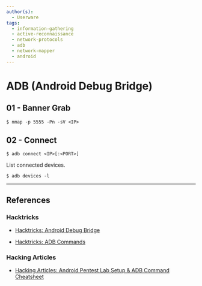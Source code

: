 ```yaml
---
author(s):
  - Userware
tags:
  - information-gathering
  - active-reconnaissance
  - network-protocols
  - adb
  - network-mapper
  - android
---
```

# ADB (Android Debug Bridge)

## 01 - Banner Grab

```
$ nmap -p 5555 -Pn -sV <IP>
```

## 02 - Connect

```
$ adb connect <IP>[:<PORT>]
```

List connected devices.

```
$ adb devices -l
```

---
## References

### Hacktricks

- [Hacktricks: Android Debug Bridge](https://book.hacktricks.wiki/en/network-services-pentesting/5555-android-debug-bridge.html)

- [Hacktricks: ADB Commands](https://book.hacktricks.wiki/en/mobile-pentesting/android-app-pentesting/adb-commands.html)

### Hacking Articles

- [Hacking Articles: Android Pentest Lab Setup & ADB Command Cheatsheet](https://www.hackingarticles.in/android-pentest-lab-setup-adb-command-cheatsheet/)